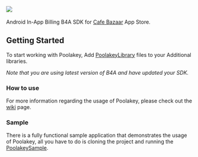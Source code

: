 <img src="https://github.com/PHELAT/Poolakey/raw/master/asset/Poolakey.jpg"/><br/>
-
Android In-App Billing B4A SDK for [Cafe Bazaar](https://cafebazaar.ir/?l=en) App Store.

## Getting Started
To start working with Poolakey, Add [PoolakeyLibrary](./PoolakeyLibrary) files to your Additional libraries.

*Note that you are using latest version of B4A and have updated your SDK.*

### How to use
For more information regarding the usage of Poolakey, please check out the [wiki](https://github.com/cafebazaar/PoolakeyB4A/wiki) page.

### Sample
There is a fully functional sample application that demonstrates the usage of Poolakey, all you have to do is cloning the project and running the [PoolakeySample](./PoolakeySample).
